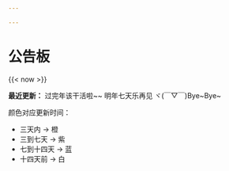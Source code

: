 ```yaml
---

---
```


# 公告板   

{{< now >}}

**最近更新：** 过完年该干活啦~~ 明年七天乐再见 ヾ(￣▽￣)Bye~Bye~

颜色对应更新时间： 

- 三天内 -> 橙
- 三到七天 -> 紫
- 七到十四天 -> 蓝
- 十四天前 -> 白

<!-- **最近更新：** 大哥大嫂过年好~ -->

<!-- 2017只剩下几天啦www，版头更新了一下，加入了几组新面孔！~~然而基本木有区别的啦hhh~~ -->



